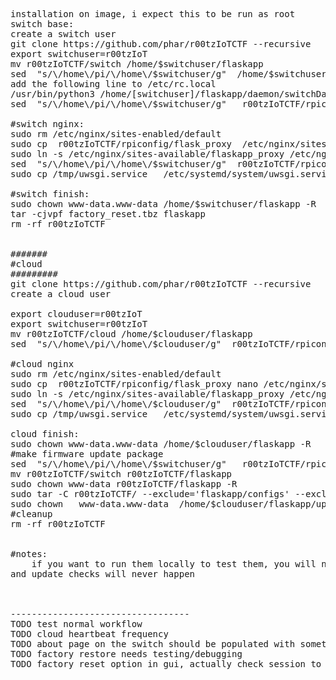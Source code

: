  

<pre>
installation on image, i expect this to be run as root
switch base:
create a switch user
git clone https://github.com/phar/r00tzIoTCTF --recursive
export switchuser=r00tzIoT
mv r00tzIoTCTF/switch /home/$switchuser/flaskapp
sed  "s/\/home\/pi/\/home\/$switchuser/g"  /home/$switchuser/flaskapp/daemon/switchDaemon.py   > /home/$switchuser/flaskapp/daemon/switchDaemon_written.py
add the following line to /etc/rc.local
/usr/bin/python3 /home/[switchuser]/flaskapp/daemon/switchDaemon_written.py& #note the amersand is new because daemon module flakes
sed  "s/\/home\/pi/\/home\/$switchuser/g"   r00tzIoTCTF/rpiconfig/uwsgi.ini.switch   >  /home/$switchuser/flaskapp/uwsgi.ini

#switch nginx:
sudo rm /etc/nginx/sites-enabled/default
sudo cp  r00tzIoTCTF/rpiconfig/flask_proxy  /etc/nginx/sites-enabled/
sudo ln -s /etc/nginx/sites-available/flaskapp_proxy /etc/nginx/sites-enabled/flaskapp_proxy
sed  "s/\/home\/pi/\/home\/$switchuser/g"  r00tzIoTCTF/rpiconfig/uwsgi.service  > /tmp/uwsgi.service
sudo cp /tmp/uwsgi.service   /etc/systemd/system/uwsgi.service

#switch finish:
sudo chown www-data.www-data /home/$switchuser/flaskapp -R
tar -cjvpf factory_reset.tbz flaskapp
rm -rf r00tzIoTCTF


#######
#cloud
#########
git clone https://github.com/phar/r00tzIoTCTF --recursive
create a cloud user

export clouduser=r00tzIoT
export switchuser=r00tzIoT
mv r00tzIoTCTF/cloud /home/$clouduser/flaskapp
sed  "s/\/home\/pi/\/home\/$clouduser/g"  r00tzIoTCTF/rpiconfig/uwsgi.ini.cloud   >  /home/$clouduser/flaskapp/uwsgi.ini

#cloud nginx
sudo rm /etc/nginx/sites-enabled/default
sudo cp  r00tzIoTCTF/rpiconfig/flask_proxy nano /etc/nginx/sites-enabled/
sudo ln -s /etc/nginx/sites-available/flaskapp_proxy /etc/nginx/sites-enabled/flaskapp_proxy
sed  "s/\/home\/pi/\/home\/$clouduser/g"  r00tzIoTCTF/rpiconfig/uwsgi.service  > /tmp/uwsgi.service
sudo cp /tmp/uwsgi.service   /etc/systemd/system/uwsgi.service

cloud finish:
sudo chown www-data.www-data /home/$clouduser/flaskapp -R
#make firmware update package
sed  "s/\/home\/pi/\/home\/$switchuser/g"   r00tzIoTCTF/rpiconfig/uwsgi.ini.cloud   >  r00tzIoTCTF/flaskapp/uwsgi.ini
mv r00tzIoTCTF/switch r00tzIoTCTF/flaskapp
sudo chown www-data r00tzIoTCTF/flaskapp -R
sudo tar -C r00tzIoTCTF/ --exclude='flaskapp/configs' --exclude='/flaskapp/logs' -cjvpf /home/$clouduser/flaskapp/upgrade_package.tbz flaskapp 
sudo chown   www-data.www-data  /home/$clouduser/flaskapp/upgrade_package.tbz
#cleanup
rm -rf r00tzIoTCTF


#notes:
	if you want to run them locally to test them, you will need to manually run the daemon otherwise actions taken in the cloud will never update on the switch
and update checks will never happen



----------------------------------
TODO test normal workflow
TODO cloud heartbeat frequency
TODO about page on the switch should be populated with something
TODO factory restore needs testing/debugging
TODO factory reset option in gui, actually check session to prevent trivial reset


</pre>
